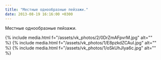 ```yaml
---
title: "Местные однообразные пейзажи."
date: 2013-08-19 16:16:00 +0300
---
```


Местные однообразные пейзажи.


{% include media.html f="/assets/vk_photos/2/0DrZmAFpvrM.jpg" alt="" %}
{% include media.html f="/assets/vk_photos/1/E8pzkdZCAuI.jpg" alt="" %}
{% include media.html f="/assets/vk_photos/1/oSkUhJIya6c.jpg" alt="" %}
